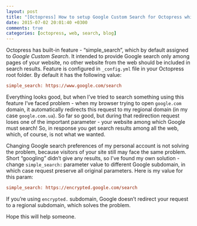 ```yaml
---
layout: post
title: "[Octopress] How to setup Google Custom Search for Octopress which will work with Google regional domains"
date: 2015-07-02 20:01:40 +0300
comments: true
categories: [octopress, web, search, blog]
---
```



Octopress has built-in feature - “simple_search”, which by default assigned to *Google Custom Search*. It intended to provide Google search only among pages of your website, no other website from the web should be included in search results. Feature is configured in `_config.yml` file in your Octopress root folder. By default it has the following value:

```ini
simple_search: https://www.google.com/search
```

Everything looks good, but when I’ve tried to search something using this feature I’ve faced problem - when my browser trying to open `google.com` domain, it automatically redirects this request to my regional domain (in my case `google.com.ua`). So far so good, but during that redirection request loses one of the important parameter - your website among which Google must search! So, in response you get search results among all the web, which, of course, is not what we wanted. 

Changing Google search preferences of my personal account is not solving the problem, because visitors of your site still may face the same problem.
Short “googling” didn’t give any results, so I’ve found my own solution - change `simple_search:` parameter value to different Google subdomain, in which case request preserve all original parameters. Here is my value for this param:
<!--more-->

```ini
simple_search: https://encrypted.google.com/search
```

If you’re using `encrypted.` subdomain, Google doesn’t redirect your request to a regional subdomain, which solves the problem.

Hope this will help someone.
